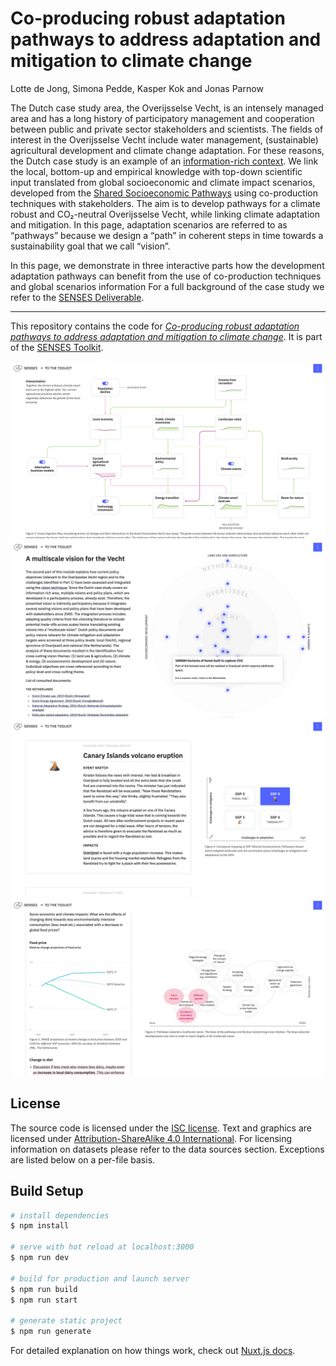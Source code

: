# Co-producing robust adaptation pathways to address adaptation and mitigation to climate change

Lotte de Jong, Simona Pedde, Kasper Kok and Jonas Parnow

The Dutch case study area, the Overijsselse Vecht, is an intensely managed area and has a long history of participatory management and cooperation between public and private sector stakeholders and scientists. The fields of interest in the Overijsselse Vecht include water management, (sustainable) agricultural development and climate change adaptation. For these reasons, the Dutch case study is an example of an [information-rich context](https://climatescenarios.org/co-production/#dutch). We link the local, bottom-up and empirical knowledge with top-down scientific input translated from global socioeconomic and climate impact scenarios, developed from the [Shared Socioeconomic Pathways](https://climatescenarios.org/primer/socioeconomic-development) using co-production techniques with stakeholders. The aim is to develop pathways for a climate robust and CO₂-neutral Overijsselse Vecht, while linking climate adaptation and mitigation. In this page, adaptation scenarios are referred to as “pathways” because we design a “path” in coherent steps in time towards a sustainability goal that we call “vision”.

In this page, we demonstrate in three interactive parts how the development adaptation pathways can benefit from the use of co-production techniques and global scenarios information For a full background of the case study we refer to the [SENSES Deliverable](http://senses-project.org/results/).

---

This repository contains the code for [*Co-producing robust adaptation pathways to address adaptation and mitigation to climate change*](https://climatescenarios.org/dutch/). It is part of the [SENSES Toolkit](https://climatescenarios.org/).

![screenshot of the module](./screenshot_dutch_1.png)
![screenshot of the module](./screenshot_dutch_2.png)
![screenshot of the module](./screenshot_dutch_3.png)
![screenshot of the module](./screenshot_dutch_4.png)

## License

The source code is licensed under the [ISC license](LICENSE.md). Text and graphics are licensed under [Attribution-ShareAlike 4.0 International](https://creativecommons.org/licenses/by-sa/4.0/). For licensing information on datasets please refer to the data sources section. Exceptions are listed below on a per-file basis.

## Build Setup

```bash
# install dependencies
$ npm install

# serve with hot reload at localhost:3000
$ npm run dev

# build for production and launch server
$ npm run build
$ npm run start

# generate static project
$ npm run generate
```

For detailed explanation on how things work, check out [Nuxt.js docs](https://nuxtjs.org).
